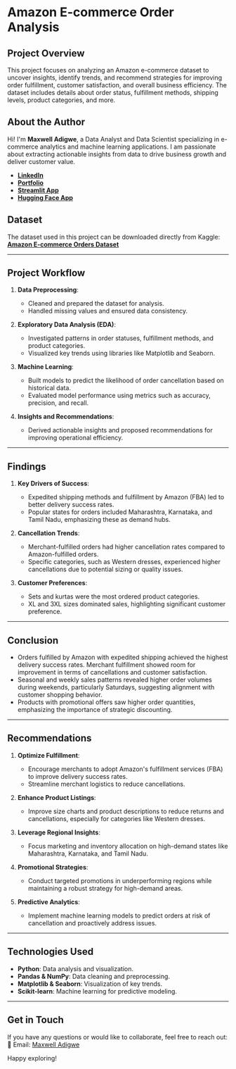 # Amazon E-commerce Order Analysis

## **Project Overview**
This project focuses on analyzing an Amazon e-commerce dataset to uncover insights, identify trends, and recommend strategies for improving order fulfillment, customer satisfaction, and overall business efficiency. The dataset includes details about order status, fulfillment methods, shipping levels, product categories, and more.

## **About the Author**
Hi! I'm **Maxwell Adigwe**, a Data Analyst and Data Scientist specializing in e-commerce analytics and machine learning applications. I am passionate about extracting actionable insights from data to drive business growth and deliver customer value.

- **[LinkedIn](https://www.linkedin.com/in/your-profile)**  
- **[Portfolio](https://your-portfolio-link.com)**  
- **[Streamlit App](https://your-streamlit-app-link.com)**  
- **[Hugging Face App](https://your-hugging-face-app-link.com)**  

## **Dataset**
The dataset used in this project can be downloaded directly from Kaggle:  
[**Amazon E-commerce Orders Dataset**](https://www.kaggle.com/dataset-link)  

---

## **Project Workflow**
1. **Data Preprocessing**:
   - Cleaned and prepared the dataset for analysis.
   - Handled missing values and ensured data consistency.

2. **Exploratory Data Analysis (EDA)**:
   - Investigated patterns in order statuses, fulfillment methods, and product categories.
   - Visualized key trends using libraries like Matplotlib and Seaborn.

3. **Machine Learning**:
   - Built models to predict the likelihood of order cancellation based on historical data.
   - Evaluated model performance using metrics such as accuracy, precision, and recall.

4. **Insights and Recommendations**:
   - Derived actionable insights and proposed recommendations for improving operational efficiency.

---

## **Findings**
1. **Key Drivers of Success**:
   - Expedited shipping methods and fulfillment by Amazon (FBA) led to better delivery success rates.
   - Popular states for orders included Maharashtra, Karnataka, and Tamil Nadu, emphasizing these as demand hubs.

2. **Cancellation Trends**:
   - Merchant-fulfilled orders had higher cancellation rates compared to Amazon-fulfilled orders.
   - Specific categories, such as Western dresses, experienced higher cancellations due to potential sizing or quality issues.

3. **Customer Preferences**:
   - Sets and kurtas were the most ordered product categories.
   - XL and 3XL sizes dominated sales, highlighting significant customer preference.

---

## **Conclusion**
- Orders fulfilled by Amazon with expedited shipping achieved the highest delivery success rates. Merchant fulfillment showed room for improvement in terms of cancellations and customer satisfaction.
- Seasonal and weekly sales patterns revealed higher order volumes during weekends, particularly Saturdays, suggesting alignment with customer shopping behavior.
- Products with promotional offers saw higher order quantities, emphasizing the importance of strategic discounting.

---

## **Recommendations**
1. **Optimize Fulfillment**:
   - Encourage merchants to adopt Amazon's fulfillment services (FBA) to improve delivery success rates.
   - Streamline merchant logistics to reduce cancellations.

2. **Enhance Product Listings**:
   - Improve size charts and product descriptions to reduce returns and cancellations, especially for categories like Western dresses.

3. **Leverage Regional Insights**:
   - Focus marketing and inventory allocation on high-demand states like Maharashtra, Karnataka, and Tamil Nadu.

4. **Promotional Strategies**:
   - Conduct targeted promotions in underperforming regions while maintaining a robust strategy for high-demand areas.

5. **Predictive Analytics**:
   - Implement machine learning models to predict orders at risk of cancellation and proactively address issues.

---

## **Technologies Used**
- **Python**: Data analysis and visualization.
- **Pandas & NumPy**: Data cleaning and preprocessing.
- **Matplotlib & Seaborn**: Visualization of key trends.
- **Scikit-learn**: Machine learning for predictive modeling.

---

## **Get in Touch**
If you have any questions or would like to collaborate, feel free to reach out:  
📧 Email: [Maxwell Adigwe](mailto:maxwelladigwe1993@gmail.com)

Happy exploring!
